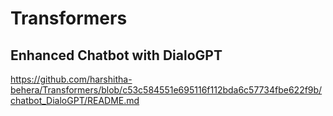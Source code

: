# Transformers

## Enhanced Chatbot with DialoGPT
https://github.com/harshitha-behera/Transformers/blob/c53c584551e695116f112bda6c57734fbe622f9b/chatbot_DialoGPT/README.md
